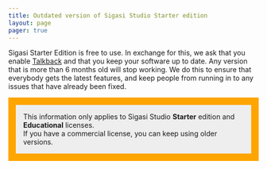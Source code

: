 ```yaml
---
title: Outdated version of Sigasi Studio Starter edition
layout: page 
pager: true
---
```


Sigasi Starter Edition is free to use. In exchange for this, we ask that you enable [Talkback](/manual/talkback) and that you keep your software up to date.
Any version that is more than 6 months old will stop working. We do this to ensure that everybody gets the latest features, and keep people from running 
in to any issues that have already been fixed.

<p style="background-color: #eee;border: 15px;border-color: orange;border-style: solid;padding: 15px;">
This information only applies to Sigasi Studio <b>Starter</b> edition and <b>Educational</b> licenses.<br/>
If you have a commercial license, you can keep using older versions.
</p>

